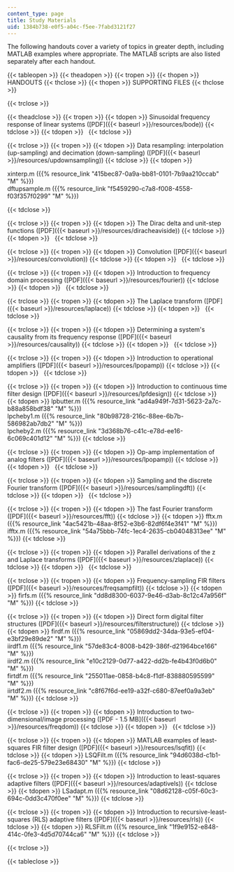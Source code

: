 ```yaml
---
content_type: page
title: Study Materials
uid: 1384b738-e0f5-a04c-f5ee-7fabd3121f27
---
```


The following handouts cover a variety of topics in greater depth, including MATLAB examples where appropriate. The MATLAB scripts are also listed separately after each handout.

{{< tableopen >}}
{{< theadopen >}}
{{< tropen >}}
{{< thopen >}}
HANDOUTS
{{< thclose >}}
{{< thopen >}}
SUPPORTING FILES
{{< thclose >}}

{{< trclose >}}

{{< theadclose >}}
{{< tropen >}}
{{< tdopen >}}
Sinusoidal frequency response of linear systems ([PDF]({{< baseurl >}}/resources/bode))
{{< tdclose >}}
{{< tdopen >}}
 
{{< tdclose >}}

{{< trclose >}}
{{< tropen >}}
{{< tdopen >}}
Data resampling: interpolation (up-sampling) and decimation (down-sampling) ([PDF]({{< baseurl >}}/resources/updownsampling))
{{< tdclose >}}
{{< tdopen >}}


xinterp.m ({{% resource_link "415bec87-0a9a-bb81-0101-7b9aa210ccab" "M" %}})  
dftupsample.m ({{% resource_link "f5459290-c7a8-f008-4558-f03f357f0299" "M" %}})


{{< tdclose >}}

{{< trclose >}}
{{< tropen >}}
{{< tdopen >}}
The Dirac delta and unit-step functions ([PDF]({{< baseurl >}}/resources/diracheaviside))
{{< tdclose >}}
{{< tdopen >}}
 
{{< tdclose >}}

{{< trclose >}}
{{< tropen >}}
{{< tdopen >}}
Convolution ([PDF]({{< baseurl >}}/resources/convolution))
{{< tdclose >}}
{{< tdopen >}}
 
{{< tdclose >}}

{{< trclose >}}
{{< tropen >}}
{{< tdopen >}}
Introduction to frequency domain processing ([PDF]({{< baseurl >}}/resources/fourier))
{{< tdclose >}}
{{< tdopen >}}
 
{{< tdclose >}}

{{< trclose >}}
{{< tropen >}}
{{< tdopen >}}
The Laplace transform ([PDF]({{< baseurl >}}/resources/laplace))
{{< tdclose >}}
{{< tdopen >}}
 
{{< tdclose >}}

{{< trclose >}}
{{< tropen >}}
{{< tdopen >}}
Determining a system's causality from its frequency response ([PDF]({{< baseurl >}}/resources/causality))
{{< tdclose >}}
{{< tdopen >}}
 
{{< tdclose >}}

{{< trclose >}}
{{< tropen >}}
{{< tdopen >}}
Introduction to operational amplifiers ([PDF]({{< baseurl >}}/resources/lpopamp))
{{< tdclose >}}
{{< tdopen >}}
 
{{< tdclose >}}

{{< trclose >}}
{{< tropen >}}
{{< tdopen >}}
Introduction to continuous time filter design ([PDF]({{< baseurl >}}/resources/lpfdesign))
{{< tdclose >}}
{{< tdopen >}}
lpbutter.m ({{% resource_link "ad4a949f-7d31-5623-2a7c-b88a858bdf38" "M" %}})  
lpcheby1.m ({{% resource_link "80b98728-216c-88ee-6b7b-586982ab7db2" "M" %}})  
lpcheby2.m ({{% resource_link "3d368b76-c41c-e78d-ee16-6c069c401d12" "M" %}})
{{< tdclose >}}

{{< trclose >}}
{{< tropen >}}
{{< tdopen >}}
Op-amp implementation of analog filters ([PDF]({{< baseurl >}}/resources/lpopamp))
{{< tdclose >}}
{{< tdopen >}}
 
{{< tdclose >}}

{{< trclose >}}
{{< tropen >}}
{{< tdopen >}}
Sampling and the discrete Fourier transform ([PDF]({{< baseurl >}}/resources/samplingdft))
{{< tdclose >}}
{{< tdopen >}}
 
{{< tdclose >}}

{{< trclose >}}
{{< tropen >}}
{{< tdopen >}}
The fast Fourier transform ([PDF]({{< baseurl >}}/resources/fft))
{{< tdclose >}}
{{< tdopen >}}
fftx.m ({{% resource_link "4ac5421b-48aa-8f52-e3b6-82df6f4e3f41" "M" %}})  
ifftx.m ({{% resource_link "54a75bbb-74fc-1ec4-2635-cb04048313ee" "M" %}})
{{< tdclose >}}

{{< trclose >}}
{{< tropen >}}
{{< tdopen >}}
Parallel derivations of the z and Laplace transforms ([PDF]({{< baseurl >}}/resources/zlaplace))
{{< tdclose >}}
{{< tdopen >}}
 
{{< tdclose >}}

{{< trclose >}}
{{< tropen >}}
{{< tdopen >}}
Frequency-sampling FIR filters ([PDF]({{< baseurl >}}/resources/freqsampfilt))
{{< tdclose >}}
{{< tdopen >}}
firfs.m ({{% resource_link "dd8d8300-6037-9e46-d3ab-8c12c47a956f" "M" %}})
{{< tdclose >}}

{{< trclose >}}
{{< tropen >}}
{{< tdopen >}}
Direct form digital filter structures ([PDF]({{< baseurl >}}/resources/filterstructure))
{{< tdclose >}}
{{< tdopen >}}
firdf.m ({{% resource_link "05869dd2-34da-93e5-ef04-e3bf29e89de2" "M" %}})  
iirdf1.m ({{% resource_link "57de83c4-8008-b429-386f-d21964bce166" "M" %}})  
iirdf2.m ({{% resource_link "e10c2129-0d77-a422-dd2b-fe4b43f0d6b0" "M" %}})  
firtdf.m ({{% resource_link "255011ae-0858-b4c8-f1df-838880595599" "M" %}})  
iirtdf2.m ({{% resource_link "c8f67f6d-ee19-a32f-c680-87eef0a9a3eb" "M" %}})
{{< tdclose >}}

{{< trclose >}}
{{< tropen >}}
{{< tdopen >}}
Introduction to two-dimensional/image processing ([PDF - 1.5 MB]({{< baseurl >}}/resources/freqdom))
{{< tdclose >}}
{{< tdopen >}}
 
{{< tdclose >}}

{{< trclose >}}
{{< tropen >}}
{{< tdopen >}}
MATLAB examples of least-squares FIR filter design ([PDF]({{< baseurl >}}/resources/lsqfit))
{{< tdclose >}}
{{< tdopen >}}
LSQFilt.m ({{% resource_link "94d6038d-c1b1-fac6-de25-579e23e68430" "M" %}})
{{< tdclose >}}

{{< trclose >}}
{{< tropen >}}
{{< tdopen >}}
Introduction to least-squares adaptive filters ([PDF]({{< baseurl >}}/resources/adaptivels))
{{< tdclose >}}
{{< tdopen >}}
LSadapt.m ({{% resource_link "08d62128-c05f-60c3-694c-0dd3c470f0ee" "M" %}})
{{< tdclose >}}

{{< trclose >}}
{{< tropen >}}
{{< tdopen >}}
Introduction to recursive-least-squares (RLS) adaptive filters ([PDF]({{< baseurl >}}/resources/rls))
{{< tdclose >}}
{{< tdopen >}}
RLSFilt.m ({{% resource_link "1f9e9152-e848-414c-0fe3-4d5d70744ca6" "M" %}})
{{< tdclose >}}

{{< trclose >}}

{{< tableclose >}}